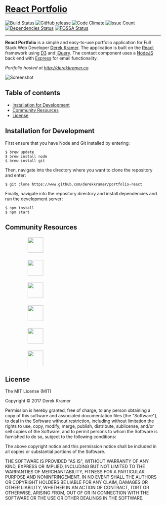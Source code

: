 # [React Portfolio](http://derekkramer.co "Portfolio")

[![Build Status](https://travis-ci.org/derekkramer/portfolio-react.svg?branch=master)](https://travis-ci.org/derekkramer/portfolio-react)
[![GitHub release](https://img.shields.io/github/release/derekkramer/portfolio-react.svg)]()
[![Code Climate](https://codeclimate.com/github/derekkramer/portfolio-react/badges/gpa.svg)](https://codeclimate.com/github/derekkramer/portfolio-react)
[![Issue Count](https://codeclimate.com/github/derekkramer/portfolio-react/badges/issue_count.svg)](https://codeclimate.com/github/derekkramer/portfolio-react)
[![Dependencies Status](https://david-dm.org/derekkramer/portfolio-react.svg)](https://david-dm.org/derekkramer/portfolio-react)
[![FOSSA Status](https://app.fossa.io/api/projects/git%2Bgithub.com%2Fderekkramer%2Fportfolio-react.svg?type=shield)](https://app.fossa.io/projects/git%2Bgithub.com%2Fderekkramer%2Fportfolio-react?ref=badge_shield)

---

**React Portfolio** is a simple and easy-to-use portfolio application for Full Stack Web Developer [Derek Kramer](https://linkedin.com/in/derek-kramer). The application is built on the [React](https://reactjs.org/) framework using [D3](https://d3js.org/) and [jQuery](https://jquery.com/). The contact component uses a [NodeJS](https://nodejs.org) back end with [Express](https://expressjs.com) for email functionality.  

*Portfolio hosted at <http://derekkramer.co>*

![Screenshot](readme-src/portfolio-screenshot.png)

## Table of contents

- [Installation for Development](#Installation)
- [Community Resources](#Resources)
- [License](#License)

## <a name="Installation"><a>Installation for Development

First ensure that you have Node and Git installed by entering:

```
$ brew update
$ brew install node
$ brew install git
```

Then, navigate into the directory where you want to clone the repository and enter:

```
$ git clone https://www.github.com/derekkramer/portfolio-react
```

Finally, navigate into the repository directory and install dependencies and run the development server:

```
$ npm install
$ npm start
```

## <a name="Resources"><a>Community Resources


##### &emsp;&emsp;&emsp;&emsp;&emsp; [<img src="https://realpython.com/images/react.png" height="50" align="top">](https://reactjs.org)
##### &emsp;&emsp;&emsp;&emsp;&emsp; [<img src="http://sass-lang.com/assets/img/styleguide/color-1c4aab2b.png" height="50" align="top">](https://sass-lang.com)
##### &emsp;&emsp;&emsp;&emsp;&emsp; [<img src="https://raw.githubusercontent.com/d3/d3-logo/master/d3.png" height="50" align="top">](https://www.d3js.org)
##### &emsp;&emsp;&emsp;&emsp;&emsp; [<img src="https://jwt.io/assets/logo.svg" height="50" align="top">](https://www.jwt.io)
##### &emsp;&emsp;&emsp;&emsp;&emsp; [<img src="https://upload.wikimedia.org/wikipedia/commons/thumb/7/7e/Node.js_logo_2015.svg/591px-Node.js_logo_2015.svg.png" height="50" align="top">](https://nodejs.org)
##### &emsp;&emsp;&emsp;&emsp;&emsp; [<img src="http://www.amt.in/img/services/express.png" height="50" align="top">](https://expressjs.com)

## <a name="License"><a>License

The MIT License (MIT)

Copyright &copy; 2017 Derek Kramer

Permission is hereby granted, free of charge, to any person obtaining a copy of this software and associated documentation files (the "Software"), to deal in the Software without restriction, including without limitation the rights to use, copy, modify, merge, publish, distribute, sublicense, and/or sell copies of the Software, and to permit persons to whom the Software is furnished to do so, subject to the following conditions:

The above copyright notice and this permission notice shall be included in all copies or substantial portions of the Software.

THE SOFTWARE IS PROVIDED "AS IS", WITHOUT WARRANTY OF ANY KIND, EXPRESS OR IMPLIED, INCLUDING BUT NOT LIMITED TO THE WARRANTIES OF MERCHANTABILITY, FITNESS FOR A PARTICULAR PURPOSE AND NONINFRINGEMENT. IN NO EVENT SHALL THE AUTHORS OR COPYRIGHT HOLDERS BE LIABLE FOR ANY CLAIM, DAMAGES OR OTHER LIABILITY, WHETHER IN AN ACTION OF CONTRACT, TORT OR OTHERWISE, ARISING FROM, OUT OF OR IN CONNECTION WITH THE SOFTWARE OR THE USE OR OTHER DEALINGS IN THE SOFTWARE.
